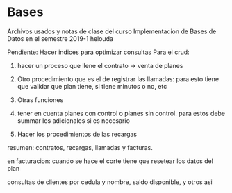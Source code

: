 # Bases
Archivos usados y notas de clase del curso Implementacion de Bases de Datos en el semestre 2019-1
helouda

Pendiente:
Hacer indices para optimizar consultas
Para el crud:
1. hacer un proceso que llene el contrato -> venta de planes
2. Otro procedimiento que es el de registrar las llamadas: para esto tiene que validar que plan tiene, si tiene minutos o no, etc
3. Otras funciones

4. tener en cuenta planes con control o planes sin control. para estos debe summar los adicionales si es necesario

5. Hacer los procedimientos de las recargas

resumen: contratos, recargas, llamadas y facturas.

en facturacion: cuando se hace el corte tiene que resetear los datos del plan

consultas de clientes por cedula y nombre, saldo disponible, y otros asi